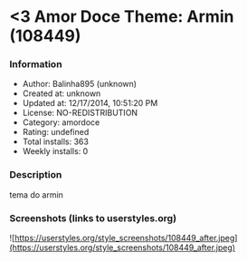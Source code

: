 # <3 Amor Doce Theme: Armin (108449)

### Information
- Author: Balinha895 (unknown)
- Created at: unknown
- Updated at: 12/17/2014, 10:51:20 PM
- License: NO-REDISTRIBUTION
- Category: amordoce
- Rating: undefined
- Total installs: 363
- Weekly installs: 0


### Description
tema do armin


### Screenshots (links to userstyles.org)
![https://userstyles.org/style_screenshots/108449_after.jpeg](https://userstyles.org/style_screenshots/108449_after.jpeg)


